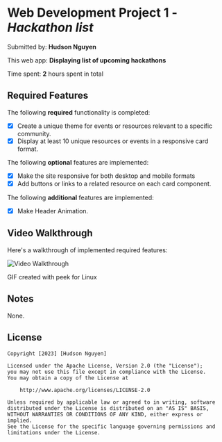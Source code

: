 # Web Development Project 1 - *Hackathon list*

Submitted by: **Hudson Nguyen**

This web app: **Displaying list of upcoming hackathons**

Time spent: **2** hours spent in total

## Required Features

The following **required** functionality is completed:

- [x] Create a unique theme for events or resources relevant to a specific community.
- [x] Display at least 10 unique resources or events in a responsive card format.

The following **optional** features are implemented:

- [x] Make the site responsive for both desktop and mobile formats
- [x] Add buttons or links to a related resource on each card component.

The following **additional** features are implemented:

* [x] Make Header Animation.

## Video Walkthrough

Here's a walkthrough of implemented required features:

<img src='./src/assets/unit01.gif' title='Video Walkthrough' width='' alt='Video Walkthrough' />

<!-- Replace this with whatever GIF tool you used! -->
GIF created with peek for Linux  

## Notes

None.

## License

    Copyright [2023] [Hudson Nguyen]

    Licensed under the Apache License, Version 2.0 (the "License");
    you may not use this file except in compliance with the License.
    You may obtain a copy of the License at

        http://www.apache.org/licenses/LICENSE-2.0

    Unless required by applicable law or agreed to in writing, software
    distributed under the License is distributed on an "AS IS" BASIS,
    WITHOUT WARRANTIES OR CONDITIONS OF ANY KIND, either express or implied.
    See the License for the specific language governing permissions and
    limitations under the License.